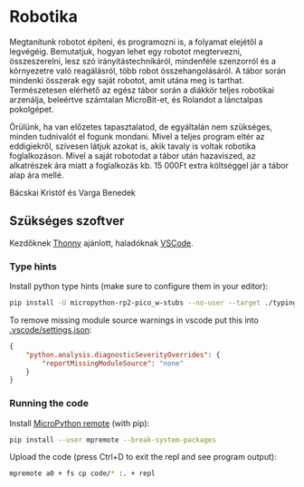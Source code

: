 # Robotika

Megtanítunk robotot építeni, és programozni is, a folyamat elejétől a legvégéig. Bemutatjuk, hogyan lehet egy robotot megtervezni, összeszerelni, lesz szó irányítástechnikáról, mindenféle szenzorról és a környezetre való reagálásról, több robot összehangolásáról. A tábor során mindenki összerak egy saját robotot, amit utána meg is tarthat. Természetesen elérhető az egész tábor során a diákkör teljes robotikai arzenálja, beleértve számtalan MicroBit-et, és Rolandot a lánctalpas pokolgépet.

Örülünk, ha van előzetes tapasztalatod, de egyáltalán nem szükséges, minden tudnivalót el fogunk mondani. Mivel a teljes program eltér az eddigiekről, szívesen látjuk azokat is, akik tavaly is voltak robotika foglalkozáson.
Mivel a saját robotodat a tábor után hazaviszed, az alkatrészek ára miatt a foglalkozás kb. 15 000Ft extra költséggel jár a tábor alap ára mellé.

Bácskai Kristóf és Varga Benedek

## Szükséges szoftver

Kezdőknek [Thonny](https://thonny.org) ajánlott, haladóknak [VSCode](https://code.visualstudio.com).

### Type hints

Install python type hints (make sure to configure them in your editor):

```bash
pip install -U micropython-rp2-pico_w-stubs --no-user --target ./typings
```

To remove missing module source warnings in vscode put this into [.vscode/settings.json](./.vscode/settings.json):

```json
{
    "python.analysis.diagnosticSeverityOverrides": {
        "reportMissingModuleSource": "none"
    }
}
```

### Running the code

Install [MicroPython remote](https://docs.micropython.org/en/latest/reference/mpremote.html) (with pip):

```bash
pip install --user mpremote --break-system-packages
```

Upload the code (press Ctrl+D to exit the repl and see program output):

```bash
mpremote a0 + fs cp code/* :. + repl
```
